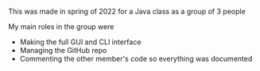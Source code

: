 This was made in spring of 2022 for a Java class as a group of 3 people

My main roles in the group were 
- Making the full GUI and CLI interface
- Managing the GitHub repo
- Commenting the other member's code so everything was documented
